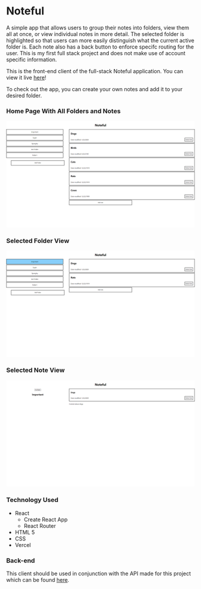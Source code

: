 # Noteful  

A simple app that allows users to group their notes into folders, view them all at once, or view individual notes in more detail. The selected folder is highlighted so that users can 
more easily distinguish what the current active folder is. Each note also has a back button to enforce specifc routing for the user. This is my first full stack project and does not 
make use of account specific information.

This is the front-end client of the full-stack Noteful application. You can view it live [here](https://noteful-tau-woad.vercel.app)!  

To check out the app, you can create your own notes and add it to your desired folder.

### Home Page With All Folders and Notes
![](./screen-shots/Noteful.png)  

### Selected Folder View
![](./screen-shots/selected-folder-view.png)  

### Selected Note View
![](./screen-shots/selectedNoteView.png)  

### Technology Used
- React
  - Create React App
  - React Router
- HTML 5
- CSS
- Vercel

### Back-end
This client should be used in conjunction with the API made for this project which can be found [here](https://github.com/Human437/noteful-server).